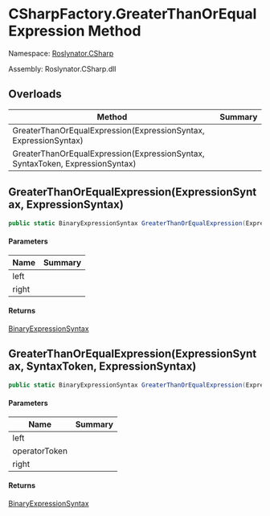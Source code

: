 # CSharpFactory\.GreaterThanOrEqualExpression Method

Namespace: [Roslynator.CSharp](../../README.md)

Assembly: Roslynator\.CSharp\.dll

## Overloads

| Method | Summary |
| ------ | ------- |
| GreaterThanOrEqualExpression\(ExpressionSyntax, ExpressionSyntax\) | |
| GreaterThanOrEqualExpression\(ExpressionSyntax, SyntaxToken, ExpressionSyntax\) | |

## GreaterThanOrEqualExpression\(ExpressionSyntax, ExpressionSyntax\)

```csharp
public static BinaryExpressionSyntax GreaterThanOrEqualExpression(ExpressionSyntax left, ExpressionSyntax right)
```

#### Parameters

| Name | Summary |
| ---- | ------- |
| left | |
| right | |

#### Returns

[BinaryExpressionSyntax](https://docs.microsoft.com/en-us/dotnet/api/microsoft.codeanalysis.csharp.syntax.binaryexpressionsyntax)


## GreaterThanOrEqualExpression\(ExpressionSyntax, SyntaxToken, ExpressionSyntax\)

```csharp
public static BinaryExpressionSyntax GreaterThanOrEqualExpression(ExpressionSyntax left, SyntaxToken operatorToken, ExpressionSyntax right)
```

#### Parameters

| Name | Summary |
| ---- | ------- |
| left | |
| operatorToken | |
| right | |

#### Returns

[BinaryExpressionSyntax](https://docs.microsoft.com/en-us/dotnet/api/microsoft.codeanalysis.csharp.syntax.binaryexpressionsyntax)


